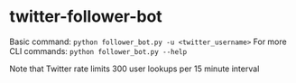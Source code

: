 # twitter-follower-bot

Basic command: `python follower_bot.py -u <twitter_username>`
For more CLI commands: `python follower_bot.py --help`

Note that Twitter rate limits 300 user lookups per 15 minute interval
